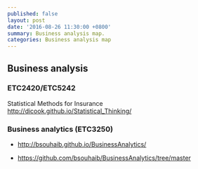 ```yaml
---
published: false
layout: post
date: '2016-08-26 11:30:00 +0800'
summary: Business analysis map.
categories: Business analysis map
---
```

## Business analysis


### ETC2420/ETC5242
Statistical Methods for Insurance
http://dicook.github.io/Statistical_Thinking/


### Business analytics (ETC3250) 

- http://bsouhaib.github.io/BusinessAnalytics/

- https://github.com/bsouhaib/BusinessAnalytics/tree/master


